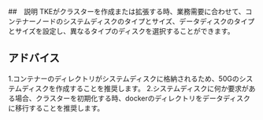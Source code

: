 ##　説明
TKEがクラスターを作成または拡張する時、業務需要に合わせて、コンテナーノードのシステムディスクのタイプとサイズ、データディスクのタイプとサイズを設定し、異なるタイプのディスクを選択することができます。

## アドバイス
1.コンテナーのディレクトリがシステムディスクに格納されるため、50Gのシステムディスクを作成することを推奨します。
2.システムディスクに何か要求がある場合、クラスターを初期化する時、dockerのディレクトリをデータディスクに移行することを推奨します。
